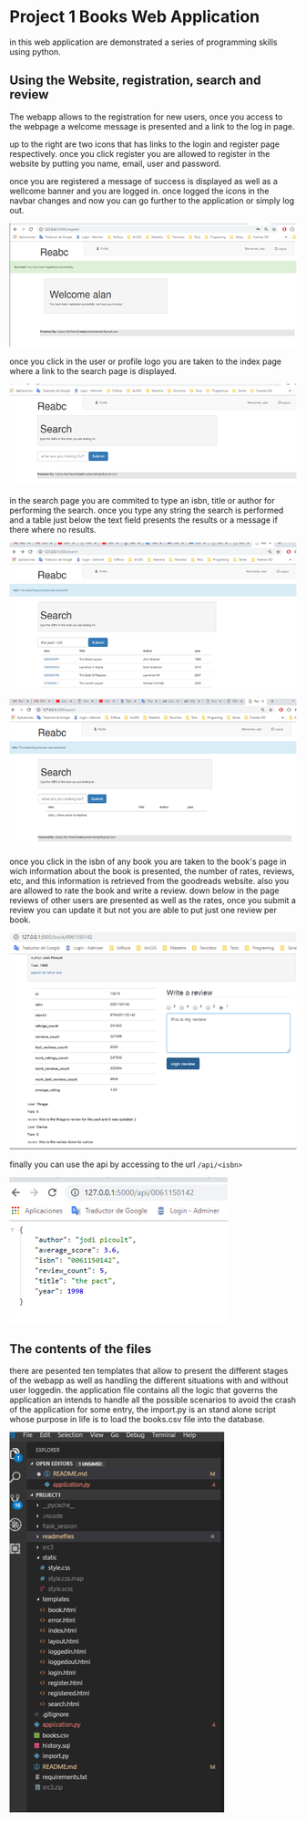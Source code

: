 # Project 1 Books Web Application

in this web application are demonstrated a series of programming skills using python.

## Using the Website, registration, search and review

The webapp allows to the registration for new users, once you access to the webpage a welcome message is presented and a link to the log in page.

up to the right are two icons that has links to the login and register page respectively. once you click register you are allowed to register in the website by putting you name, email, user and password.

once you are registered a message of success is displayed as well as a wellcome banner and you are logged in. once logged the icons in the navbar changes and now you can go further to the application or simply log out.

![" registration page "]( ./readmefiles/registration.png "registration page")

once you click in the user or profile logo you are taken to the index page where a link to the search page is displayed.

![" seach page "]( ./readmefiles/searching.png "seach page")

in the search page you are commited to type an isbn, title or author for performing the search. once you type any string the search is performed and a table just below the text field presents the results or a message if there where no results.

![" searching a book "]( ./readmefiles/searchabook.png "search a book" )

![" searching a book no results "]( ./readmefiles/noresults.png "no results" )

once you click in the isbn of any book you are taken to the book's page in wich information about the book is presented, the number of rates, reviews, etc, and this information is retrieved from the goodreads website. also you are allowed to rate the book and write a review. down below in the page reviews of other users are presented as well as the rates, once you submit a review you can update it but not you are able to put just one review per book.

![" reviewing "]( ./readmefiles/reviewing.png "reviewing" )

finally you can use the api by accessing to the url `/api/<isbn>`

![" using the api "]( ./readmefiles/usingapi.png "using the API" )

## The contents of the files

there are pesented ten templates that allow to present the different stages of the webapp as well as handling the different situations with and without user loggedin. the application file contains all the logic that governs the application an intends to handle all the possible scenarios to avoid the crash of the application for some entry, the import.py is an stand alone script whose purpose in life is to load the books.csv file into the database.

!["files of the project"](readmefiles/files.png)